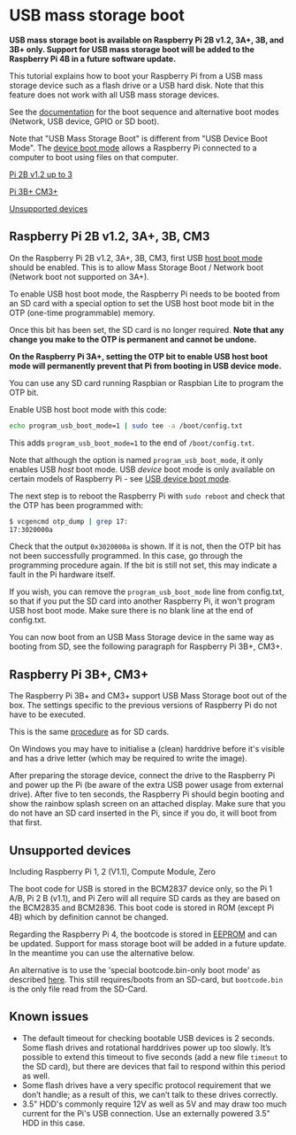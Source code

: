 # USB mass storage boot

**USB mass storage boot is available on Raspberry Pi 2B v1.2, 3A+, 3B, and 3B+ only. Support for USB mass storage boot will be added to the Raspberry Pi 4B in a future software update.**

This tutorial explains how to boot your Raspberry Pi from a USB mass storage device such as a flash drive or a USB hard disk. Note that this feature does not work with all USB mass storage devices.

See the [documentation](README.md) for the boot sequence and alternative boot modes (Network, USB device, GPIO or SD boot).

Note that "USB Mass Storage Boot" is different from "USB Device Boot Mode". The [device boot mode](device.md) allows a Raspberry Pi connected to a computer to boot using files on that computer.

[Pi 2B v1.2 up to 3](#raspberry-pi-2b-v12-3a-3b-cm3)

[Pi 3B+ CM3+](#raspberry-pi-3b-cm3)

[Unsupported devices](#unsupported-devices)

<a name="Raspberry Pi 2B v1.2, 3A+, 3B, CM3"></a>
## Raspberry Pi 2B v1.2, 3A+, 3B, CM3

On the Raspberry Pi 2B v1.2, 3A+, 3B, CM3, first USB [host boot mode](host.md) should be enabled. This is to allow Mass Storage Boot / Network boot (Network boot not supported on 3A+).

To enable USB host boot mode, the Raspberry Pi needs to be booted from an SD card with a special option to set the USB host boot mode bit in the OTP (one-time programmable) memory. 

Once this bit has been set, the SD card is no longer required. **Note that any change you make to the OTP is permanent and cannot be undone.**

**On the Raspberry Pi 3A+, setting the OTP bit to enable USB host boot mode will permanently prevent that Pi from booting in USB device mode.**

You can use any SD card running Raspbian or Raspbian Lite to program the OTP bit.

Enable USB host boot mode with this code:

```bash
echo program_usb_boot_mode=1 | sudo tee -a /boot/config.txt
```

This adds `program_usb_boot_mode=1` to the end of `/boot/config.txt`.

Note that although the option is named `program_usb_boot_mode`, it only enables USB *host* boot mode. USB *device* boot mode is only available on certain models of Raspberry Pi - see [USB device boot mode](device.md).

The next step is to reboot the Raspberry Pi with `sudo reboot` and check that the OTP has been programmed with:

```bash
$ vcgencmd otp_dump | grep 17:
17:3020000a
```

Check that the output `0x3020000a` is shown. If it is not, then the OTP bit has not been successfully programmed. In this case, go through the programming procedure again. If the bit is still not set, this may indicate a fault in the Pi hardware itself.

If you wish, you can remove the `program_usb_boot_mode` line from config.txt, so that if you put the SD card into another Raspberry Pi, it won't program USB host boot mode. Make sure there is no blank line at the end of config.txt.

You can now boot from an USB Mass Storage device in the same way as booting from SD, see the following paragraph for Raspberry Pi 3B+, CM3+.

<a name="Raspberry Pi 3B+, CM3+"></a>
## Raspberry Pi 3B+, CM3+

The Raspberry Pi 3B+ and CM3+ support USB Mass Storage boot out of the box. The settings specific to the previous versions of Raspberry Pi do not have to be executed.

This is the same [procedure](../../../installation/installing-images/installation/installing-images/) as for SD cards.

On Windows you may have to initialise a (clean) harddrive before it's visible and has a drive letter (which may be required to write the image).

After preparing the storage device, connect the drive to the Raspberry Pi and power up the Pi (be aware of the extra USB power usage from external drive).
After five to ten seconds, the Raspberry Pi should begin booting and show the rainbow splash screen on an attached display. Make sure that you do not have an SD card inserted in the Pi, since if you do, it will boot from that first.

<a name="unsupported devices"></a>
## Unsupported devices

Including Raspberry Pi 1, 2 (V1.1), Compute Module, Zero

The boot code for USB is stored in the BCM2837 device only, so the Pi 1 A/B, Pi 2 B (v1.1), and Pi Zero will all require SD cards as they are based on the BCM2835 and BCM2836. This boot code is stored in ROM (except Pi 4B) which by definition cannot be changed.

Regarding the Raspberry Pi 4, the bootcode is stored in [EEPROM](../booteeprom.md) and can be updated. Support for mass storage boot will be added in a future update. In the meantime you can use the alternative below. 

An alternative is to use the 'special bootcode.bin-only boot mode' as described [here](README.md). This still requires/boots from an SD-card, but `bootcode.bin` is the only file read from the SD-Card.

## Known issues

- The default timeout for checking bootable USB devices is 2 seconds. Some flash drives and rotational harddrives power up too slowly. It’s possible to extend this timeout to five seconds (add a new file `timeout` to the SD card), but there are devices that fail to respond within this period as well.
- Some flash drives have a very specific protocol requirement that we don’t handle; as a result of this, we can’t talk to these drives correctly.
- 3.5" HDD's commonly require 12V as well as 5V and may draw too much current for the Pi's USB connection. Use an externally powered 3.5" HDD in this case.
